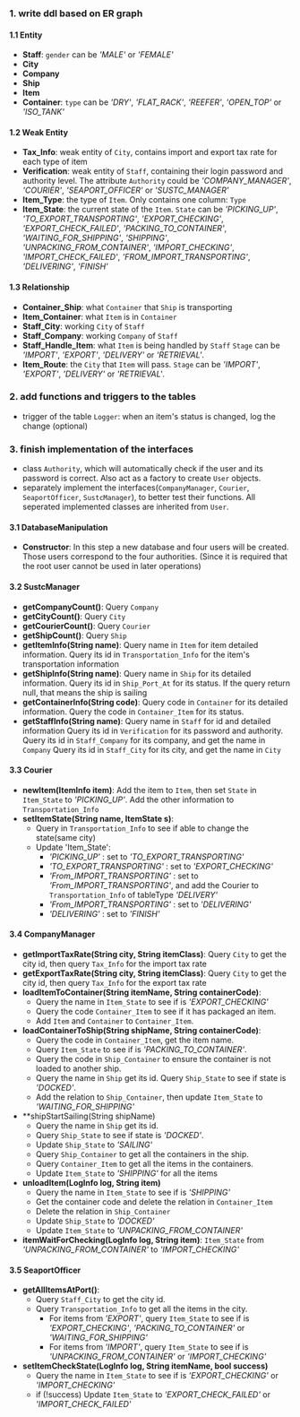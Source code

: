 ### 1. write ddl based on ER graph

#### 1.1 Entity
* **Staff**: `gender` can be _'MALE'_ or _'FEMALE'_
* **City**
* **Company**
* **Ship**
* **Item**
* **Container**: `type` can be _'DRY'_, _'FLAT_RACK'_, _'REEFER'_, _'OPEN_TOP'_ or _'ISO_TANK'_

#### 1.2 Weak Entity
* **Tax_Info**: weak entity of `City`, contains import and export tax rate for each type of item
* **Verification**: weak entity of `Staff`, containing their login password and authority level.
The attribute `Authority` could be _'COMPANY_MANAGER'_, _'COURIER'_, _'SEAPORT_OFFICER'_ or _'SUSTC_MANAGER'_
* **Item_Type**: the type of `Item`. Only contains one column: `Type`
* **Item_State**: the current state of the `Item`. `State` can be 
_'PICKING_UP'_, _'TO_EXPORT_TRANSPORTING'_, _'EXPORT_CHECKING'_, _'EXPORT_CHECK_FAILED'_,
_'PACKING_TO_CONTAINER'_, _'WAITING_FOR_SHIPPING'_, _'SHIPPING'_, _'UNPACKING_FROM_CONTAINER'_, 
_'IMPORT_CHECKING'_, _'IMPORT_CHECK_FAILED'_, _'FROM_IMPORT_TRANSPORTING'_, _'DELIVERING'_, _'FINISH'_

#### 1.3 Relationship
* **Container_Ship**: what `Container` that `Ship` is transporting
* **Item_Container**: what `Item` is in `Container`
* **Staff_City**: working `City` of `Staff`
* **Staff_Company**: working `Company` of `Staff`
* **Staff_Handle_Item**: what `Item` is being handled by `Staff`
`Stage` can be _'IMPORT'_, _'EXPORT'_, _'DELIVERY'_ or _'RETRIEVAL'_.
* **Item_Route**: the `City` that `Item` will pass.
`Stage` can be _'IMPORT'_, _'EXPORT'_, _'DELIVERY'_ or _'RETRIEVAL'_.


### 2. add functions and triggers to the tables
* trigger of the table `Logger`: when an item's status is changed, log the change (optional)


### 3. finish implementation of the interfaces
* class `Authority`, which will automatically check if the user and its password is correct.
Also act as a factory to create `User` objects.
* separately implement the interfaces(`CompanyManager`, `Courier`, `SeaportOfficer`, `SustcManager`), 
to better test their functions. All seperated implemented classes are inherited from `User`. 

#### 3.1 DatabaseManipulation
* **Constructor**: In this step a new database and four users will be created.
Those users correspond to the four authorities. 
(Since it is required that the root user cannot be used in later operations)

#### 3.2 SustcManager
* **getCompanyCount()**: Query `Company`
* **getCityCount()**: Query `City`
* **getCourierCount()**: Query `Courier`
* **getShipCount()**: Query `Ship`
* **getItemInfo(String name)**: Query name in `Item` for item detailed information. 
Query its id in `Transportation_Info` for the item's transportation information
* **getShipInfo(String name)**: Query name in `Ship` for its detailed information. 
Query its id in `Ship_Port_At` for its status.
If the query return null, that means the ship is sailing
* **getContainerInfo(String code)**: Query code in `Container` for its detailed information. 
Query the code in `Container_Item` for its status.
* **getStaffInfo(String name)**: Query name in `Staff` for id and detailed information
Query its id in `Verification` for its password and authority.
Query its id in `Staff_Company` for its company, and get the name in `Company`
Query its id in `Staff_City` for its city, and get the name in `City`

#### 3.3 Courier
* **newItem(ItemInfo item)**: Add the item to `Item`, 
then set `State` in `Item_State` to _'PICKING_UP'_.
Add the other information to `Transportation_Info`
* **setItemState(String name, ItemState s)**: 
  * Query in `Transportation_Info` to see if able to change the state(same city)
  * Update 'Item_State':
    * _'PICKING_UP'_ : set to _'TO_EXPORT_TRANSPORTING'_
    * _'TO_EXPORT_TRANSPORTING'_ : set to _'EXPORT_CHECKING'_
    * _'From_IMPORT_TRANSPORTING'_ : set to _'From_IMPORT_TRANSPORTING'_,
      and add the Courier to `Transportation_Info` of tableType _'DELIVERY'_
    * _'From_IMPORT_TRANSPORTING'_ : set to _'DELIVERING'_
    * _'DELIVERING'_ : set to _'FINISH'_

#### 3.4 CompanyManager
* **getImportTaxRate(String city, String itemClass)**: 
Query `City` to get the city id, then query `Tax_Info` for the import tax rate
* **getExportTaxRate(String city, String itemClass)**:
Query `City` to get the city id, then query `Tax_Info` for the export tax rate
* **loadItemToContainer(String itemName, String containerCode)**:
  * Query the name in `Item_State` to see if is _'EXPORT_CHECKING'_
  * Query the code `Container_Item` to see if it has packaged an item.
  * Add `Item` and `Container` to `Container_Item`.
* **loadContainerToShip(String shipName, String containerCode)**:
  * Query the code in `Container_Item`, get the item name.
  * Query `Item_State` to see if is _'PACKING_TO_CONTAINER'_.
  * Query the code in `Ship_Container` to ensure the container is not loaded to another ship.
  * Query the name in `Ship` get its id. Query `Ship_State` to see if state is _'DOCKED'_.
  * Add the relation to `Ship_Container`, then update `Item_State` to _'WAITING_FOR_SHIPPING'_
* **shipStartSailing(String shipName)
  * Query the name in `Ship` get its id. 
  * Query `Ship_State` to see if state is _'DOCKED'_.
  * Update `Ship_State` to _'SAILING'_
  * Query `Ship_Container` to get all the containers in the ship.
  * Query `Container_Item` to get all the items in the containers.
  * Update `Item_State` to _'SHIPPING'_ for all the items
* **unloadItem(LogInfo log, String item)**
  * Query the name in `Item_State` to see if is _'SHIPPING'_
  * Get the container code and delete the relation in `Container_Item`
  * Delete the relation in `Ship_Container`
  * Update `Ship_State` to _'DOCKED'_
  * Update `Item_State` to _'UNPACKING_FROM_CONTAINER'_
* **itemWaitForChecking(LogInfo log, String item)**:
`Item_State` from _'UNPACKING_FROM_CONTAINER'_ to _'IMPORT_CHECKING'_

#### 3.5 SeaportOfficer
* **getAllItemsAtPort()**:
  * Query `Staff_City` to get the city id.
  * Query `Transportation_Info` to get all the items in the city.
    * For items from _'EXPORT'_, query `Item_State` to see if is 
    _'EXPORT_CHECKING'_, _'PACKING_TO_CONTAINER'_ or _'WAITING_FOR_SHIPPING'_
    * For items from _'IMPORT'_, query `Item_State` to see if is 
    _'UNPACKING_FROM_CONTAINER'_ or _'IMPORT_CHECKING'_
* **setItemCheckState(LogInfo log, String itemName, bool success)**
  * Query the name in `Item_State` to see if is _'EXPORT_CHECKING'_ or _'IMPORT_CHECKING'_
  * if (!success) Update `Item_State` to _'EXPORT_CHECK_FAILED'_ or _'IMPORT_CHECK_FAILED'_